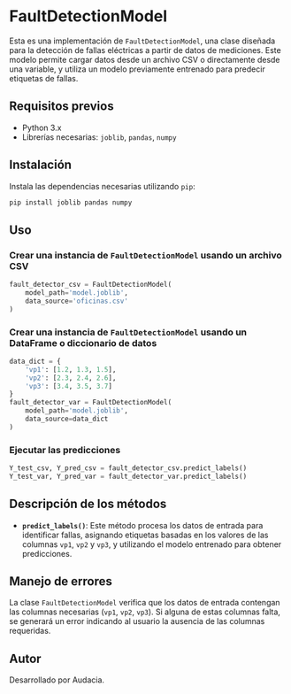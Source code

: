 # FaultDetectionModel

Esta es una implementación de `FaultDetectionModel`, una clase diseñada para la detección de fallas eléctricas a partir de datos de mediciones. Este modelo permite cargar datos desde un archivo CSV o directamente desde una variable, y utiliza un modelo previamente entrenado para predecir etiquetas de fallas.

## Requisitos previos

- Python 3.x
- Librerías necesarias: `joblib`, `pandas`, `numpy`

## Instalación

Instala las dependencias necesarias utilizando `pip`:

```bash
pip install joblib pandas numpy
```

## Uso

### Crear una instancia de `FaultDetectionModel` usando un archivo CSV

```python
fault_detector_csv = FaultDetectionModel(
    model_path='model.joblib',
    data_source='oficinas.csv'
)
```

### Crear una instancia de `FaultDetectionModel` usando un DataFrame o diccionario de datos

```python
data_dict = {
    'vp1': [1.2, 1.3, 1.5],
    'vp2': [2.3, 2.4, 2.6],
    'vp3': [3.4, 3.5, 3.7]
}
fault_detector_var = FaultDetectionModel(
    model_path='model.joblib',
    data_source=data_dict
)
```

### Ejecutar las predicciones

```python
Y_test_csv, Y_pred_csv = fault_detector_csv.predict_labels()
Y_test_var, Y_pred_var = fault_detector_var.predict_labels()
```

## Descripción de los métodos

- **`predict_labels()`**: Este método procesa los datos de entrada para identificar fallas, asignando etiquetas basadas en los valores de las columnas `vp1`, `vp2` y `vp3`, y utilizando el modelo entrenado para obtener predicciones.

## Manejo de errores

La clase `FaultDetectionModel` verifica que los datos de entrada contengan las columnas necesarias (`vp1`, `vp2`, `vp3`). Si alguna de estas columnas falta, se generará un error indicando al usuario la ausencia de las columnas requeridas.

## Autor

Desarrollado por Audacia.
